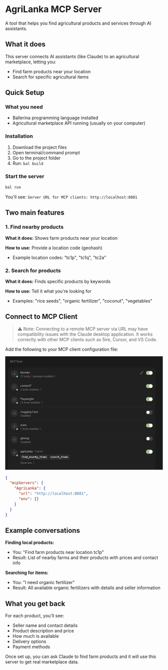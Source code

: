 # AgriLanka MCP Server 

A tool that helps you find agricultural products and services through AI assistants.

## What it does

This server connects AI assistants (like Claude) to an agricultural marketplace, letting you:
- Find farm products near your location
- Search for specific agricultural items

## Quick Setup

### What you need
- Ballerina programming language installed
- Agricultural marketplace API running (usually on your computer)

### Installation
1. Download the project files
2. Open terminal/command prompt
3. Go to the project folder
4. Run: `bal build`

### Start the server
```bash
bal run
```

You'll see: `Server URL for MCP clients: http://localhost:8081`

## Two main features

### 1. Find nearby products
**What it does:** Shows farm products near your location

**How to use:** Provide a location code (geohash)
- Example location codes: "tc1p", "tc1q", "tc2a"

### 2. Search for products
**What it does:** Finds specific products by keywords

**How to use:** Tell it what you're looking for
- Examples: "rice seeds", "organic fertilizer", "coconut", "vegetables"

## Connect to MCP Client

> ⚠️ Note: Connecting to a remote MCP server via URL may have compatibility issues with the Claude desktop application. It works correctly with other MCP clients such as 5ire, Cursor, and VS Code.

Add the following to your MCP client configuration file:

![MCP Client Setup](screenshot/image.png)

```json
{
  "mcpServers": {
    "AgriLanka": {
      "url": "http://localhost:8081",
      "env": {}
    }
  }
}
```

## Example conversations

**Finding local products:**
- You: "Find farm products near location tc1p"
- Result: List of nearby farms and their products with prices and contact info

**Searching for items:**
- You: "I need organic fertilizer"
- Result: All available organic fertilizers with details and seller information

## What you get back

For each product, you'll see:
- Seller name and contact details
- Product description and price
- How much is available
- Delivery options
- Payment methods

Once set up, you can ask Claude to find farm products and it will use this server to get real marketplace data.